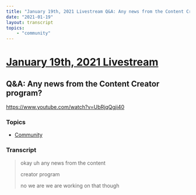 ```yaml
---
title: "January 19th, 2021 Livestream Q&A: Any news from the Content Creator program?"
date: "2021-01-19"
layout: transcript
topics:
    - "community"
---
```

# [January 19th, 2021 Livestream](../2021-01-19.md)
## Q&A: Any news from the Content Creator program?
https://www.youtube.com/watch?v=UbRjqQgji40

### Topics
* [Community](../topics/community.md)

### Transcript

> okay uh any news from the content
>
> creator program
>
> no we are we are working on that though
